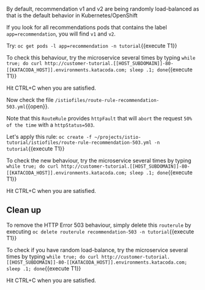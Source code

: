 By default, recommendation v1 and v2 are being randomly load-balanced as that is the default behavior in Kubernetes/OpenShift

If you look for all recommendations pods that contains the label `app=recommendation`, you will find `v1` and `v2`.

Try: `oc get pods -l app=recommendation -n tutorial`{{execute T1}}

To check this behaviour, try the microservice several times by typing `while true; do curl http://customer-tutorial.[[HOST_SUBDOMAIN]]-80-[[KATACODA_HOST]].environments.katacoda.com; sleep .1; done`{{execute T1}}

Hit CTRL+C when you are satisfied.

Now check the file `/istiofiles/route-rule-recommendation-503.yml`{{open}}.

Note that this `RouteRule` provides `httpFault` that will `abort` the request `50% of the time` with a `httpStatus=503`.

Let's apply this rule: `oc create -f ~/projects/istio-tutorial/istiofiles/route-rule-recommendation-503.yml -n tutorial`{{execute T1}}

To check the new behaviour, try the microservice several times by typing `while true; do curl http://customer-tutorial.[[HOST_SUBDOMAIN]]-80-[[KATACODA_HOST]].environments.katacoda.com; sleep .1; done`{{execute T1}}

Hit CTRL+C when you are satisfied.

## Clean up

To remove the HTTP Error 503 behaviour, simply delete this `routerule` by executing `oc delete routerule recommendation-503 -n tutorial`{{execute T1}}

To check if you have random load-balance, try the microservice several times by typing `while true; do curl http://customer-tutorial.[[HOST_SUBDOMAIN]]-80-[[KATACODA_HOST]].environments.katacoda.com; sleep .1; done`{{execute T1}}

Hit CTRL+C when you are satisfied.
